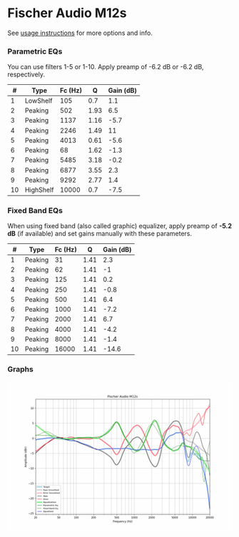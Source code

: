 # Fischer Audio M12s
See [usage instructions](https://github.com/jaakkopasanen/AutoEq#usage) for more options and info.

### Parametric EQs
You can use filters 1-5 or 1-10. Apply preamp of -6.2 dB or -6.2 dB, respectively.

|   # | Type      |   Fc (Hz) |    Q |   Gain (dB) |
|-----|-----------|-----------|------|-------------|
|   1 | LowShelf  |       105 | 0.7  |         1.1 |
|   2 | Peaking   |       502 | 1.93 |         6.5 |
|   3 | Peaking   |      1137 | 1.16 |        -5.7 |
|   4 | Peaking   |      2246 | 1.49 |        11   |
|   5 | Peaking   |      4013 | 0.61 |        -5.6 |
|   6 | Peaking   |        68 | 1.62 |        -1.3 |
|   7 | Peaking   |      5485 | 3.18 |        -0.2 |
|   8 | Peaking   |      6877 | 3.55 |         2.3 |
|   9 | Peaking   |      9292 | 2.77 |         1.4 |
|  10 | HighShelf |     10000 | 0.7  |        -7.5 |

### Fixed Band EQs
When using fixed band (also called graphic) equalizer, apply preamp of **-5.2 dB** (if available) and set gains manually with these parameters.

|   # | Type    |   Fc (Hz) |    Q |   Gain (dB) |
|-----|---------|-----------|------|-------------|
|   1 | Peaking |        31 | 1.41 |         2.3 |
|   2 | Peaking |        62 | 1.41 |        -1   |
|   3 | Peaking |       125 | 1.41 |         0.2 |
|   4 | Peaking |       250 | 1.41 |        -0.8 |
|   5 | Peaking |       500 | 1.41 |         6.4 |
|   6 | Peaking |      1000 | 1.41 |        -7.2 |
|   7 | Peaking |      2000 | 1.41 |         6.7 |
|   8 | Peaking |      4000 | 1.41 |        -4.2 |
|   9 | Peaking |      8000 | 1.41 |        -1.4 |
|  10 | Peaking |     16000 | 1.41 |       -14.6 |

### Graphs
![](./Fischer%20Audio%20M12s.png)
